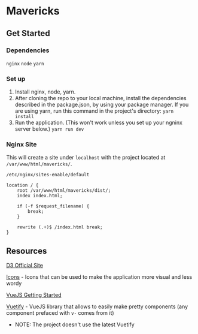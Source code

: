 Mavericks
===

## Get Started

### Dependencies
`nginx`
`node`
`yarn`


### Set up
1. Install nginx, node, yarn.
2. After cloning the repo to your local machine, install the dependencies described in the package.json, by using your package manager. If you are using yarn, run this command in the project's directory:
`yarn install`
3. Run the application. (This won't work unless you set up your ngninx server below.)
`yarn run dev`

### Nginx Site

This will create a site under `localhost` with the project located at `/var/www/html/mavericks/`.

`/etc/nginx/sites-enable/default`
```
location / {
    root /var/www/html/mavericks/dist/;
    index index.html;

    if (-f $request_filename) {
        break;
    }

    rewrite (.+)$ /index.html break;
}
```

## Resources

[D3 Official Site](https://d3js.org/)

[Icons](https://material.io/tools/icons/) - Icons that can be used to make the application more visual and less wordy

[VueJS Getting Started](https://vuejs.org/v2/guide/)

[Vuetify](https://vuetifyjs.com/releases/0.17/#/vuetify/quick-start) - VueJS library that allows to easily make pretty components (any component prefaced with `v-` comes from it)

* NOTE: The project doesn't use the latest Vuetify
